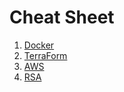 # Cheat Sheet

1. [Docker](https://github.com/Tony-Hu/Cheat_Sheet/blob/master/Docker.md)
2. [TerraForm](https://github.com/Tony-Hu/Cheat_Sheet/blob/master/TerraForm.md)
3. [AWS](https://github.com/Tony-Hu/Cheat_Sheet/blob/master/AWS.md)
4. [RSA](https://github.com/Tony-Hu/Cheat_Sheet/blob/master/RSA.md)
